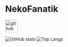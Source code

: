 # NekoFanatik



[<img src='https://cdn.jsdelivr.net/npm/simple-icons@3.0.1/icons/github.svg' alt='github' height='40'>](https://github.com/NekoFanatic)  

![GitHub stats](https://github-readme-stats.vercel.app/api?username=NekoFanatic&theme=midnight-purple&show_icons=true) ![Top Langs](https://github-readme-stats.vercel.app/api/top-langs/?username=NekoFanatic&theme=midnight-purple&show_icons=true&layout=compact&card_width=400) 


